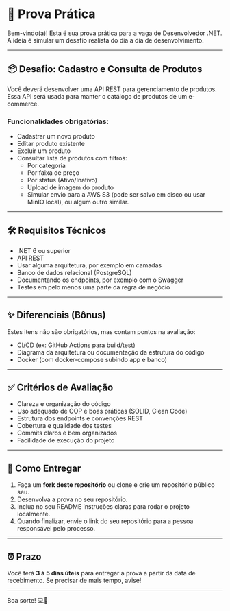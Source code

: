 # 🧪 Prova Prática

Bem-vindo(a)! Esta é sua prova prática para a vaga de Desenvolvedor .NET. A ideia é simular um desafio realista do dia a dia de desenvolvimento.

---

## 📦 Desafio: Cadastro e Consulta de Produtos

Você deverá desenvolver uma API REST para gerenciamento de produtos. Essa API será usada para manter o catálogo de produtos de um e-commerce.

### Funcionalidades obrigatórias:

- Cadastrar um novo produto
- Editar produto existente
- Excluir um produto
- Consultar lista de produtos com filtros:
  - Por categoria
  - Por faixa de preço
  - Por status (Ativo/Inativo)
  - Upload de imagem do produto
  - Simular envio para a AWS S3 (pode ser salvo em disco ou usar MinIO local), ou algum outro similar.

---

## 🛠️ Requisitos Técnicos

- .NET 6 ou superior
- API REST
- Usar alguma arquitetura, por exemplo em camadas
- Banco de dados relacional (PostgreSQL)
- Documentando os endpoints, por exemplo com o Swagger
- Testes em pelo menos uma parte da regra de negócio

---

## ✨ Diferenciais (Bônus)

Estes itens não são obrigatórios, mas contam pontos na avaliação:

- CI/CD (ex: GitHub Actions para build/test)
- Diagrama da arquitetura ou documentação da estrutura do código
- Docker (com docker-compose subindo app e banco)

---

## ✅ Critérios de Avaliação

- Clareza e organização do código
- Uso adequado de OOP e boas práticas (SOLID, Clean Code)
- Estrutura dos endpoints e convenções REST
- Cobertura e qualidade dos testes
- Commits claros e bem organizados
- Facilidade de execução do projeto

---

## 🚀 Como Entregar

1. Faça um **fork deste repositório** ou clone e crie um repositório público seu.
2. Desenvolva a prova no seu repositório.
3. Inclua no seu README instruções claras para rodar o projeto localmente.
4. Quando finalizar, envie o link do seu repositório para a pessoa responsável pelo processo.

---

## ⏰ Prazo

Você terá **3 à 5 dias úteis** para entregar a prova a partir da data de recebimento. Se precisar de mais tempo, avise!

---

Boa sorte! 💻🚀
